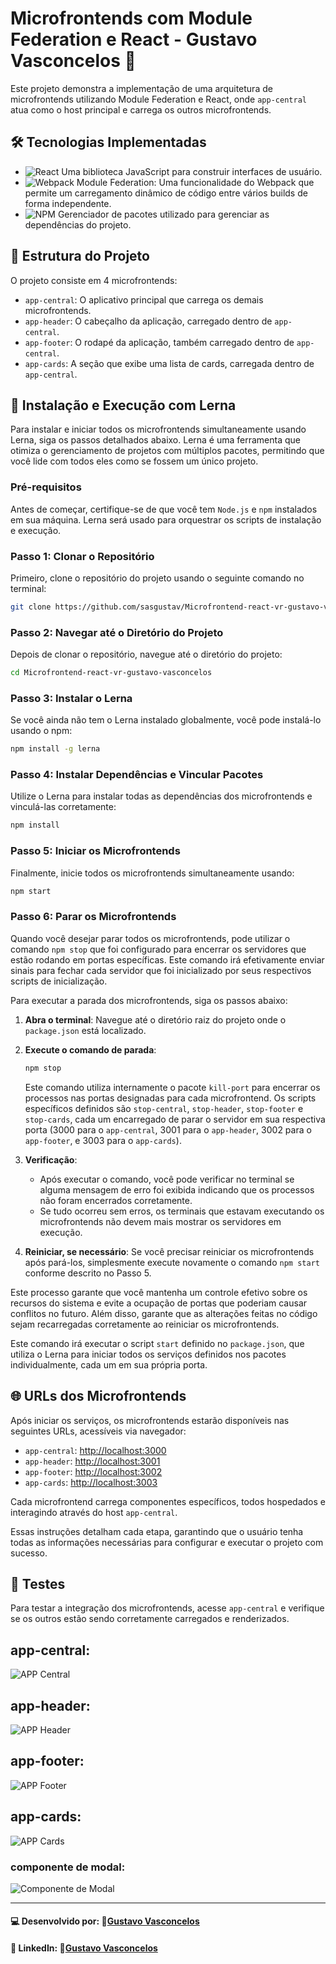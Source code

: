 # Microfrontends com Module Federation e React - Gustavo Vasconcelos 🚀

Este projeto demonstra a implementação de uma arquitetura de microfrontends utilizando Module Federation e React, onde `app-central` atua como o host principal e carrega os outros microfrontends.

## 🛠 Tecnologias Implementadas

 - ![React](https://img.shields.io/badge/-React-61DAFB?style=flat-square&logo=react&logoColor=white) Uma biblioteca JavaScript para construir interfaces de usuário.
 - ![Webpack](https://img.shields.io/badge/-Webpack-8DD6F9?style=flat-square&logo=Webpack&logoColor=white) Module Federation: Uma funcionalidade do Webpack que permite um carregamento dinâmico de código entre vários builds de forma independente.
 - ![NPM](https://img.shields.io/badge/-npm-CB3837?style=flat-square&logo=npm) Gerenciador de pacotes utilizado para gerenciar as dependências do projeto.

## 📂 Estrutura do Projeto

O projeto consiste em 4 microfrontends:

- `app-central`: O aplicativo principal que carrega os demais microfrontends.
- `app-header`: O cabeçalho da aplicação, carregado dentro de `app-central`.
- `app-footer`: O rodapé da aplicação, também carregado dentro de `app-central`.
- `app-cards`: A seção que exibe uma lista de cards, carregada dentro de `app-central`.

## 🚀 Instalação e Execução com Lerna

Para instalar e iniciar todos os microfrontends simultaneamente usando Lerna, siga os passos detalhados abaixo. Lerna é uma ferramenta que otimiza o gerenciamento de projetos com múltiplos pacotes, permitindo que você lide com todos eles como se fossem um único projeto.

### Pré-requisitos
Antes de começar, certifique-se de que você tem `Node.js` e `npm` instalados em sua máquina. Lerna será usado para orquestrar os scripts de instalação e execução.

### Passo 1: Clonar o Repositório
Primeiro, clone o repositório do projeto usando o seguinte comando no terminal:
```bash
git clone https://github.com/sasgustav/Microfrontend-react-vr-gustavo-vasconcelos.git
```

### Passo 2: Navegar até o Diretório do Projeto
Depois de clonar o repositório, navegue até o diretório do projeto:
```bash
cd Microfrontend-react-vr-gustavo-vasconcelos
```

### Passo 3: Instalar o Lerna
Se você ainda não tem o Lerna instalado globalmente, você pode instalá-lo usando o npm:
```bash
npm install -g lerna
```

### Passo 4: Instalar Dependências e Vincular Pacotes
Utilize o Lerna para instalar todas as dependências dos microfrontends e vinculá-las corretamente:
```bash
npm install
```

### Passo 5: Iniciar os Microfrontends
Finalmente, inicie todos os microfrontends simultaneamente usando:
```bash
npm start
```

### Passo 6: Parar os Microfrontends

Quando você desejar parar todos os microfrontends, pode utilizar o comando `npm stop` que foi configurado para encerrar os servidores que estão rodando em portas específicas. Este comando irá efetivamente enviar sinais para fechar cada servidor que foi inicializado por seus respectivos scripts de inicialização.

Para executar a parada dos microfrontends, siga os passos abaixo:

1. **Abra o terminal**: Navegue até o diretório raiz do projeto onde o `package.json` está localizado.

2. **Execute o comando de parada**:
   ```bash
   npm stop
   ```
   Este comando utiliza internamente o pacote `kill-port` para encerrar os processos nas portas designadas para cada microfrontend. Os scripts específicos definidos são `stop-central`, `stop-header`, `stop-footer` e `stop-cards`, cada um encarregado de parar o servidor em sua respectiva porta (3000 para o `app-central`, 3001 para o `app-header`, 3002 para o `app-footer`, e 3003 para o `app-cards`).

3. **Verificação**:
   - Após executar o comando, você pode verificar no terminal se alguma mensagem de erro foi exibida indicando que os processos não foram encerrados corretamente.
   - Se tudo ocorreu sem erros, os terminais que estavam executando os microfrontends não devem mais mostrar os servidores em execução.

4. **Reiniciar, se necessário**: Se você precisar reiniciar os microfrontends após pará-los, simplesmente execute novamente o comando `npm start` conforme descrito no Passo 5.

Este processo garante que você mantenha um controle efetivo sobre os recursos do sistema e evite a ocupação de portas que poderiam causar conflitos no futuro. Além disso, garante que as alterações feitas no código sejam recarregadas corretamente ao reiniciar os microfrontends.

Este comando irá executar o script `start` definido no `package.json`, que utiliza o Lerna para iniciar todos os serviços definidos nos pacotes individualmente, cada um em sua própria porta.

## 🌐 URLs dos Microfrontends
Após iniciar os serviços, os microfrontends estarão disponíveis nas seguintes URLs, acessíveis via navegador:
- `app-central`: [http://localhost:3000](http://localhost:3000)
- `app-header`: [http://localhost:3001](http://localhost:3001)
- `app-footer`: [http://localhost:3002](http://localhost:3002)
- `app-cards`: [http://localhost:3003](http://localhost:3003)

Cada microfrontend carrega componentes específicos, todos hospedados e interagindo através do host `app-central`.

Essas instruções detalham cada etapa, garantindo que o usuário tenha todas as informações necessárias para configurar e executar o projeto com sucesso.

## 🧪 Testes

Para testar a integração dos microfrontends, acesse `app-central` e verifique se os outros estão sendo corretamente carregados e renderizados.

## app-central:
![APP Central](app-central.png)

## app-header:
![APP Header](app-header.png)

## app-footer:
![APP Footer](app-footer.png)

## app-cards:
![APP Cards](app-cards.png)
### componente de modal:
![Componente de Modal](app-cards-component.png)

---
#### 💻 Desenvolvido por: 🐙[Gustavo Vasconcelos](https://github.com/sasgustav)
#### 👤 LinkedIn: 🔗[Gustavo Vasconcelos](https://www.linkedin.com/in/gustavo-vasconcelos-software-engineer/)
